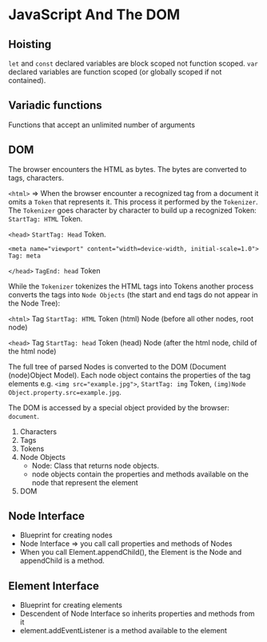 # JavaScript And The DOM

## Hoisting
`let` and `const` declared variables are block scoped not function scoped.
`var` declared variables are function scoped (or globally scoped if not contained).

## Variadic functions
Functions that accept an unlimited number of arguments

## DOM
The browser encounters the HTML as bytes. The bytes are converted to tags, characters.

`<html>` => When the browser encounter a recognized tag from a document it omits a `Token` that represents it. This process it performed by the `Tokenizer`. The `Tokenizer` goes character by character to build up a recognized Token:
`StartTag: HTML` Token. 

`<head>`
`StartTag: Head` Token.

`<meta name="viewport" content="width=device-width, initial-scale=1.0">`
`Tag: meta`

`</head>`
`TagEnd: head` Token


While the `Tokenizer` tokenizes the HTML tags into Tokens another process converts the tags into `Node Objects` (the start and end tags do not appear in the Node Tree):

`<html>` Tag
`StartTag: HTML` Token
(html) Node (before all other nodes, root node)

`<head>` Tag
`StartTag: head` Token
(head) Node (after the html node, child of the html node)

The full tree of parsed Nodes is converted to the DOM (Document (node)Object Model). Each node object contains the properties of the tag elements e.g. `<img src="example.jpg">`, `StartTag: img` Token, `(img)Node Object.property.src=example.jpg`.

The DOM is accessed by a special object provided by the browser: `document`.

1. Characters
2. Tags
3. Tokens
4. Node Objects
   - Node: Class that returns node objects.
   - node objects contain the properties and methods available on the node that represent the element
5. DOM

## Node Interface
- Blueprint for creating nodes
- Node Interface => you call call properties and methods of Nodes
- When you call Element.appendChild(), the Element is the Node and appendChild is a method.

## Element Interface
- Blueprint for creating elements
- Descendent of Node Interface so inherits properties and methods from it
- element.addEventListener is a method available to the element



